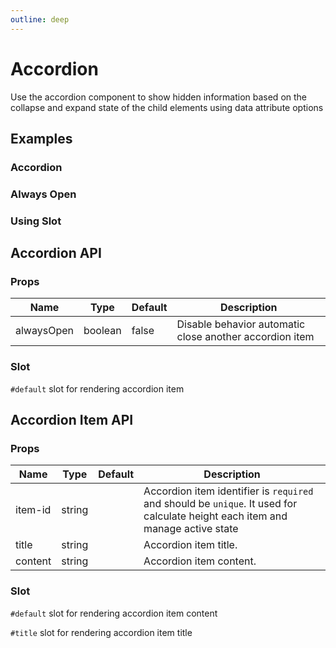 ```yaml
---
outline: deep
---
```


<script setup lang="ts">
import AccordionExample from './demo/accordion/accordion-example.vue'
import AccordionAlwaysOpen from './demo/accordion/accordion-always-open.vue'
import AccordionSlot from './demo/accordion/accordion-slot.vue'
</script>

# Accordion

Use the accordion component to show hidden information based on the collapse and expand state of the child elements using data attribute options

## Examples

### Accordion

<!--@include: ./demo/accordion/accordion-example.md-->

### Always Open

<!--@include: ./demo/accordion/accordion-always-open.md-->

### Using Slot

<!--@include: ./demo/accordion/accordion-slot.md-->

## Accordion API

### Props

| Name       | Type    | Default | Description                                             |
| ---------- | ------- | ------- | ------------------------------------------------------- |
| alwaysOpen | boolean | false   | Disable behavior automatic close another accordion item |

### Slot

`#default` slot for rendering accordion item

## Accordion Item API

### Props

| Name    | Type   | Default | Description                                                                                                                    |
| ------- | ------ | ------- | ------------------------------------------------------------------------------------------------------------------------------ |
| item-id | string |         | Accordion item identifier is `required` and should be `unique`. It used for calculate height each item and manage active state |
| title   | string |         | Accordion item title.                                                                                                          |
| content | string |         | Accordion item content.                                                                                                        |

### Slot

`#default` slot for rendering accordion item content

`#title` slot for rendering accordion item title
